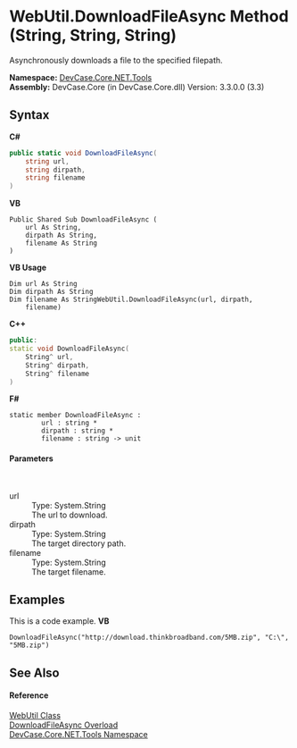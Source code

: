 # WebUtil.DownloadFileAsync Method (String, String, String)
 

Asynchronously downloads a file to the specified filepath.

**Namespace:**&nbsp;<a href="N_DevCase_Core_NET_Tools">DevCase.Core.NET.Tools</a><br />**Assembly:**&nbsp;DevCase.Core (in DevCase.Core.dll) Version: 3.3.0.0 (3.3)

## Syntax

**C#**<br />
``` C#
public static void DownloadFileAsync(
	string url,
	string dirpath,
	string filename
)
```

**VB**<br />
``` VB
Public Shared Sub DownloadFileAsync ( 
	url As String,
	dirpath As String,
	filename As String
)
```

**VB Usage**<br />
``` VB Usage
Dim url As String
Dim dirpath As String
Dim filename As StringWebUtil.DownloadFileAsync(url, dirpath, 
	filename)
```

**C++**<br />
``` C++
public:
static void DownloadFileAsync(
	String^ url, 
	String^ dirpath, 
	String^ filename
)
```

**F#**<br />
``` F#
static member DownloadFileAsync : 
        url : string * 
        dirpath : string * 
        filename : string -> unit 

```


#### Parameters
&nbsp;<dl><dt>url</dt><dd>Type: System.String<br />The url to download.</dd><dt>dirpath</dt><dd>Type: System.String<br />The target directory path.</dd><dt>filename</dt><dd>Type: System.String<br />The target filename.</dd></dl>

## Examples
This is a code example. 
**VB**<br />
``` VB
DownloadFileAsync("http://download.thinkbroadband.com/5MB.zip", "C:\", "5MB.zip")
```


## See Also


#### Reference
<a href="T_DevCase_Core_NET_Tools_WebUtil">WebUtil Class</a><br /><a href="Overload_DevCase_Core_NET_Tools_WebUtil_DownloadFileAsync">DownloadFileAsync Overload</a><br /><a href="N_DevCase_Core_NET_Tools">DevCase.Core.NET.Tools Namespace</a><br />